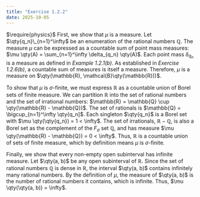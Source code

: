 ```yaml
---
title: "Exercise 1.2.2"
date: 2025-10-05
---
```

$\require{physics}$
First, we show that $\mu$ is a measure. 
Let $\qty{q_n}\_{n=1}^\infty$ be an enumeration of the rational numbers $\mathbb{Q}$. 
The measure $\mu$ can be expressed as a countable sum of point mass measures: $\mu \qty(A) = \sum_{n=1}^\infty \delta_{q_n} \qty(A)$. 
Each point mass $\delta_{q_n}$ is a measure as defined in *Example 1.2.1(b)*. 
As established in *Exercise 1.2.6(b)*, a countable sum of measures is itself a measure. 
Therefore, $\mu$ is a measure on $\qty(\mathbb{R}, \mathcal{B}\qty(\mathbb{R}))$. 

To show that $\mu$ is $\sigma$-finite, we must express $\mathbb{R}$ as a countable union of Borel sets of finite measure. 
We can partition $\mathbb{R}$ into the set of rational numbers and the set of irrational numbers: $\mathbb{R} = \mathbb{Q} \cup \qty(\mathbb{R} - \mathbb{Q})$. 
The set of rationals is $\mathbb{Q} = \bigcup_{n=1}^\infty \qty{q_n]$. 
Each singleton $\qty{q_n}$ is a Borel set with $\mu \qty(\qty{q_n}) = 1 < \infty$. 
The set of irrationals, $\mathbb{R} - \mathbb{Q}$, is also a Borel set as the complement of the $F_\sigma$ set $\mathbb{Q}$, and has measure $\mu \qty(\mathbb{R} - \mathbb{Q}) = 0 < \infty$. 
Thus, $\mathbb{R}$ is a countable union of sets of finite measure, which by definition means $\mu$ is $\sigma$-finite. 

Finally, we show that every non-empty open subinterval has infinite measure. 
Let $\qty(a, b)$ be any open subinterval of $\mathbb{R}$. 
Since the set of rational numbers $\mathbb{Q}$ is dense in $\mathbb{R}$, the interval $\qty(a, b)$ contains infinitely many rational numbers. 
By the definition of $\mu$, the measure of $\qty(a, b)$ is the number of rational numbers it contains, which is infinite. 
Thus, $\mu \qty(\qty(a, b)) = \infty$. 
